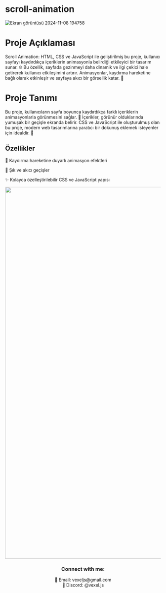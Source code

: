 # scroll-animation

![Ekran görüntüsü 2024-11-08 194758](https://github.com/user-attachments/assets/de9d8b0d-cb9d-40b9-b612-348bdc4ffd9a)






# Proje Açıklaması

Scroll Animation: HTML, CSS ve JavaScript ile geliştirilmiş bu proje, kullanıcı sayfayı kaydırdıkça içeriklerin animasyonla belirdiği etkileyici bir tasarım sunar. 🌐 Bu özellik, sayfada gezinmeyi daha dinamik ve ilgi çekici hale getirerek kullanıcı etkileşimini artırır. Animasyonlar, kaydırma hareketine bağlı olarak etkinleşir ve sayfaya akıcı bir görsellik katar. 🎨

# Proje Tanımı
Bu proje, kullanıcıların sayfa boyunca kaydırdıkça farklı içeriklerin animasyonlarla görünmesini sağlar. 📜 İçerikler, görünür olduklarında yumuşak bir geçişle ekranda belirir. CSS ve JavaScript ile oluşturulmuş olan bu proje, modern web tasarımlarına yaratıcı bir dokunuş eklemek isteyenler için idealdir. 🌈

## Özellikler

📜 Kaydırma hareketine duyarlı animasyon efektleri

🎨 Şık ve akıcı geçişler

✨ Kolayca özelleştirilebilir CSS ve JavaScript yapısı


<div align="center">
  <a href="https://github.com/SabanGnc">
    <img src="https://github.com/SabanGnc/SabanGnc/assets/139702707/cc75e47a-eda0-498f-bc38-1a9a3e6ea37c" alt="Github Stats" width="1200">
  </a>
</div>


<h3 align="center">Connect with me:</h3> 
<p align="center">
  📧 Email: vexeljs@gmail.com<br>
  💬 Discord: @vexel.js<br>
</p>
